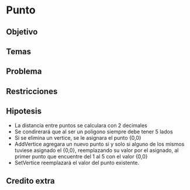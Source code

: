 # Punto

## Objetivo

## Temas

## Problema

## Restricciones

## Hipotesis

* La distancia entre puntos se calculara con 2 decimales
* Se condirerará que al ser un poligono siempre debe tener 5 lados
* Si se elimina un vertice, se le asignara el punto {0,0}
* AddVertice agregara un nuevo punto si y solo si alguno de los mismos tuviese asignado el {0,0}, reemplazando su valor por el asignado, al primer punto que encuentre del 1 al 5 con el valor {0,0}
* SetVertice reemplazará el valor del punto existente.


## Credito extra

